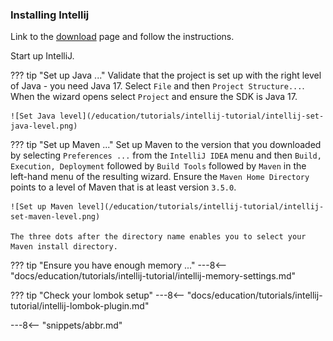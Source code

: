 <!-- SPDX-License-Identifier: CC-BY-4.0 -->
<!-- Copyright Contributors to the ODPi Egeria project 2020. -->

### Installing Intellij 

Link to the [download](https://www.jetbrains.com/idea/download/) page and follow the instructions.

Start up IntelliJ.

??? tip "Set up Java ..."
    Validate that the project is set up with the right level of Java - you need Java 17.  Select `File` and then `Project Structure...`.  When the wizard opens select `Project` and ensure the SDK is Java 17.

    ![Set Java level](/education/tutorials/intellij-tutorial/intellij-set-java-level.png)

??? tip "Set up Maven ..."
    Set up Maven to the version that you downloaded by selecting `Preferences ...` from the `IntelliJ IDEA` menu and then `Build, Execution, Deployment` followed by `Build Tools` followed by `Maven` in the left-hand menu of the resulting wizard. Ensure the `Maven Home Directory` points to a level of Maven that is at least version `3.5.0`.

    ![Set up Maven level](/education/tutorials/intellij-tutorial/intellij-set-maven-level.png) 

    The three dots after the directory name enables you to select your Maven install directory.

??? tip "Ensure you have enough memory ..."
    ---8<-- "docs/education/tutorials/intellij-tutorial/intellij-memory-settings.md"

??? tip "Check your lombok setup"
    ---8<-- "docs/education/tutorials/intellij-tutorial/intellij-lombok-plugin.md"

---8<-- "snippets/abbr.md"
